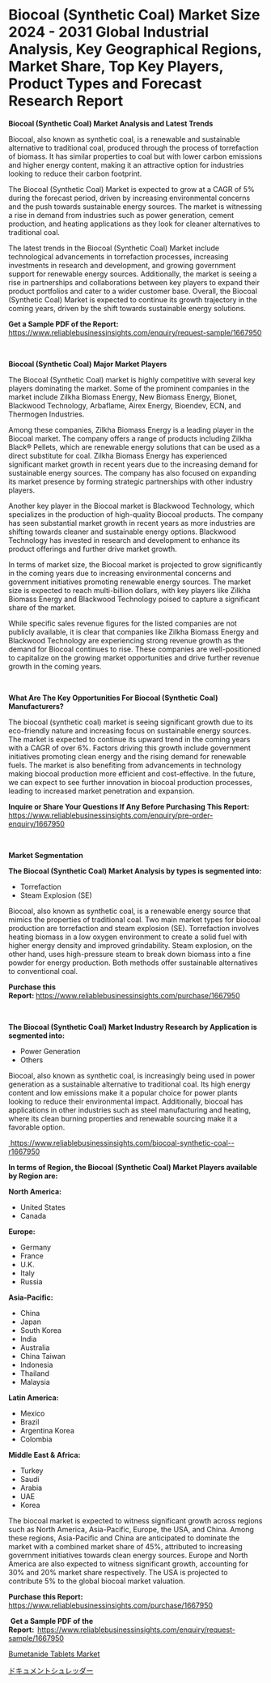 <p><h1>Biocoal (Synthetic Coal) Market Size 2024 - 2031 Global Industrial Analysis, Key Geographical Regions, Market Share, Top Key Players, Product Types and Forecast Research Report</h1></p><p><strong>Biocoal (Synthetic Coal) Market Analysis and Latest Trends</strong></p>
<p><p>Biocoal, also known as synthetic coal, is a renewable and sustainable alternative to traditional coal, produced through the process of torrefaction of biomass. It has similar properties to coal but with lower carbon emissions and higher energy content, making it an attractive option for industries looking to reduce their carbon footprint.</p><p>The Biocoal (Synthetic Coal) Market is expected to grow at a CAGR of 5% during the forecast period, driven by increasing environmental concerns and the push towards sustainable energy sources. The market is witnessing a rise in demand from industries such as power generation, cement production, and heating applications as they look for cleaner alternatives to traditional coal.</p><p>The latest trends in the Biocoal (Synthetic Coal) Market include technological advancements in torrefaction processes, increasing investments in research and development, and growing government support for renewable energy sources. Additionally, the market is seeing a rise in partnerships and collaborations between key players to expand their product portfolios and cater to a wider customer base. Overall, the Biocoal (Synthetic Coal) Market is expected to continue its growth trajectory in the coming years, driven by the shift towards sustainable energy solutions.</p></p>
<p><strong>Get a Sample PDF of the Report:&nbsp;</strong> <a href="https://www.reliablebusinessinsights.com/enquiry/request-sample/1667950">https://www.reliablebusinessinsights.com/enquiry/request-sample/1667950</a></p>
<p>&nbsp;</p>
<p><strong>Biocoal (Synthetic Coal) Major Market Players</strong></p>
<p><p>The Biocoal (Synthetic Coal) market is highly competitive with several key players dominating the market. Some of the prominent companies in the market include Zilkha Biomass Energy, New Biomass Energy, Bionet, Blackwood Technology, Arbaflame, Airex Energy, Bioendev, ECN, and Thermogen Industries.</p><p>Among these companies, Zilkha Biomass Energy is a leading player in the Biocoal market. The company offers a range of products including Zilkha Black® Pellets, which are renewable energy solutions that can be used as a direct substitute for coal. Zilkha Biomass Energy has experienced significant market growth in recent years due to the increasing demand for sustainable energy sources. The company has also focused on expanding its market presence by forming strategic partnerships with other industry players.</p><p>Another key player in the Biocoal market is Blackwood Technology, which specializes in the production of high-quality Biocoal products. The company has seen substantial market growth in recent years as more industries are shifting towards cleaner and sustainable energy options. Blackwood Technology has invested in research and development to enhance its product offerings and further drive market growth.</p><p>In terms of market size, the Biocoal market is projected to grow significantly in the coming years due to increasing environmental concerns and government initiatives promoting renewable energy sources. The market size is expected to reach multi-billion dollars, with key players like Zilkha Biomass Energy and Blackwood Technology poised to capture a significant share of the market.</p><p>While specific sales revenue figures for the listed companies are not publicly available, it is clear that companies like Zilkha Biomass Energy and Blackwood Technology are experiencing strong revenue growth as the demand for Biocoal continues to rise. These companies are well-positioned to capitalize on the growing market opportunities and drive further revenue growth in the coming years.</p></p>
<p>&nbsp;</p>
<p><strong>What Are The Key Opportunities For Biocoal (Synthetic Coal) Manufacturers?</strong></p>
<p><p>The biocoal (synthetic coal) market is seeing significant growth due to its eco-friendly nature and increasing focus on sustainable energy sources. The market is expected to continue its upward trend in the coming years with a CAGR of over 6%. Factors driving this growth include government initiatives promoting clean energy and the rising demand for renewable fuels. The market is also benefiting from advancements in technology making biocoal production more efficient and cost-effective. In the future, we can expect to see further innovation in biocoal production processes, leading to increased market penetration and expansion.</p></p>
<p><strong>Inquire or Share Your Questions If Any Before Purchasing This Report:</strong> <a href="https://www.reliablebusinessinsights.com/enquiry/pre-order-enquiry/1667950">https://www.reliablebusinessinsights.com/enquiry/pre-order-enquiry/1667950</a></p>
<p>&nbsp;</p>
<p><strong>Market Segmentation</strong></p>
<p><strong>The Biocoal (Synthetic Coal) Market Analysis by types is segmented into:</strong></p>
<p><ul><li>Torrefaction</li><li>Steam Explosion (SE)</li></ul></p>
<p><p>Biocoal, also known as synthetic coal, is a renewable energy source that mimics the properties of traditional coal. Two main market types for biocoal production are torrefaction and steam explosion (SE). Torrefaction involves heating biomass in a low oxygen environment to create a solid fuel with higher energy density and improved grindability. Steam explosion, on the other hand, uses high-pressure steam to break down biomass into a fine powder for energy production. Both methods offer sustainable alternatives to conventional coal.</p></p>
<p><strong>Purchase this Report:&nbsp;</strong><a href="https://www.reliablebusinessinsights.com/purchase/1667950">https://www.reliablebusinessinsights.com/purchase/1667950</a></p>
<p>&nbsp;</p>
<p><strong>The Biocoal (Synthetic Coal) Market Industry Research by Application is segmented into:</strong></p>
<p><ul><li>Power Generation</li><li>Others</li></ul></p>
<p><p>Biocoal, also known as synthetic coal, is increasingly being used in power generation as a sustainable alternative to traditional coal. Its high energy content and low emissions make it a popular choice for power plants looking to reduce their environmental impact. Additionally, biocoal has applications in other industries such as steel manufacturing and heating, where its clean burning properties and renewable sourcing make it a favorable option.</p></p>
<p><a href="https://www.reliablebusinessinsights.com/biocoal-synthetic-coal--r1667950">&nbsp;https://www.reliablebusinessinsights.com/biocoal-synthetic-coal--r1667950</a></p>
<p><strong>In terms of Region, the Biocoal (Synthetic Coal) Market Players available by Region are:</strong></p>
<p>
    <p> <strong> North America: </strong>
        <ul>
            <li>United States</li>
            <li>Canada</li>
        </ul>
        </p> 
    <p> <strong> Europe: </strong>
        <ul>
            <li>Germany</li>
            <li>France</li>
            <li>U.K.</li>
            <li>Italy</li>
            <li>Russia</li>
        </ul>
        </p> 
    <p> <strong> Asia-Pacific: </strong>
        <ul>
            <li>China</li>
            <li>Japan</li>
            <li>South Korea</li>
            <li>India</li>
            <li>Australia</li>
            <li>China Taiwan</li>
            <li>Indonesia</li>
            <li>Thailand</li>
            <li>Malaysia</li>
        </ul>
        </p> 
    <p> <strong> Latin America: </strong>
        <ul>
            <li>Mexico</li>
            <li>Brazil</li>
            <li>Argentina Korea</li>
            <li>Colombia</li>
        </ul>
        </p> 
    <p> <strong> Middle East & Africa: </strong>
        <ul>
            <li>Turkey</li>
            <li>Saudi</li>
            <li>Arabia</li>
            <li>UAE</li>
            <li>Korea</li>
        </ul>
    </p>
    </p>
<p><p>The biocoal market is expected to witness significant growth across regions such as North America, Asia-Pacific, Europe, the USA, and China. Among these regions, Asia-Pacific and China are anticipated to dominate the market with a combined market share of 45%, attributed to increasing government initiatives towards clean energy sources. Europe and North America are also expected to witness significant growth, accounting for 30% and 20% market share respectively. The USA is projected to contribute 5% to the global biocoal market valuation.</p></p>
<p><strong>Purchase this Report: </strong><a href="https://www.reliablebusinessinsights.com/purchase/1667950">https://www.reliablebusinessinsights.com/purchase/1667950</a></p>
<p>&nbsp;<strong>Get a Sample PDF of the Report:&nbsp;&nbsp;</strong><a href="https://www.reliablebusinessinsights.com/enquiry/request-sample/1667950">https://www.reliablebusinessinsights.com/enquiry/request-sample/1667950</a></p>
<p><strong></strong></p>
<p><p><a href="https://issuu.com/reportprime-2/docs/bumetanide-tablets-market-size-2030.pptx">Bumetanide Tablets Market</a></p><p><a href="https://github.com/oafhukehf4709715/Market-Research-Report-List-3/blob/main/12974703853.md">ドキュメントシュレッダー</a></p></p>